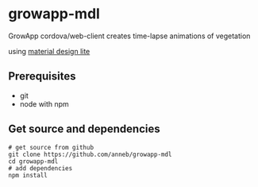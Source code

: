 # growapp-mdl
GrowApp cordova/web-client creates time-lapse animations of vegetation

using [material design lite](https://getmdl.io/)

## Prerequisites
* git
* node with npm

## Get source and dependencies
```
# get source from github
git clone https://github.com/anneb/growapp-mdl
cd growapp-mdl
# add dependencies
npm install
```



